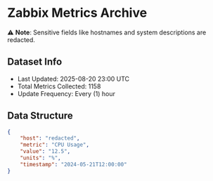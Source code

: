 # Zabbix Metrics Archive

⚠️ **Note**: Sensitive fields like hostnames and system descriptions are redacted.

## Dataset Info
- Last Updated: 2025-08-20 23:00 UTC
- Total Metrics Collected: 1158
- Update Frequency: Every (1) hour

## Data Structure
```json
{
    "host": "redacted",
    "metric": "CPU Usage",
    "value": "12.5",
    "units": "%",
    "timestamp": "2024-05-21T12:00:00"
}
```
